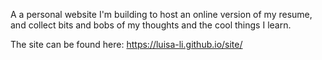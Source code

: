 A a personal website I'm building to host an online version of my resume, and collect bits and bobs of my thoughts and the cool things I learn.

The site can be found here: https://luisa-li.github.io/site/
